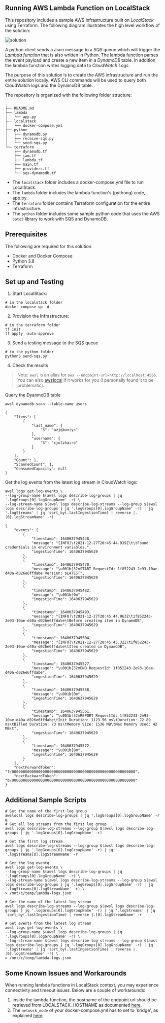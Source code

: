 ## Running AWS Lambda Function on LocalStack

This repository includes a sample AWS infrastructure built on *LocalStack* using Terraform. The following diagram illustrates the high level workflow of the solution:

![solution](./sqs-lambda-dynamodb.png)

A python client sends a Json message to a *SQS* queue which will trigger the *Lambda function* that is also written in Python. The lambda function parses the event payload and create a new item in a *DynamoDB* table. In addition, the lambda function writes logging data to *CloudWatch Logs*.

The purpose of this solution is to create the AWS infrastructure and run the entire solution locally. AWS CLI commands will be used to query both CloudWatch logs and the DynamoDB table.  

The repository is organized with the following folder structure:
```
.
├── README.md
├── lambda
│   └── app.py
├── localstack
│   └── docker-compose.yml
├── python
│   ├── dynamodb.py
│   ├── receive-sqs.py
│   └── send-sqs.py
└── terraform
    ├── dynamodb.tf
    ├── iam.tf
    ├── lambda.tf
    ├── main.tf
    ├── providers.tf
    └── sqs-dynamodb.tf
```
- The `localstack` folder includes a docker-compose.yml file to run LocalStack. 
- The `lambda` folder includes the lambda function's (pythong) code, app.py.
- The `terraform` folder contains Terraform configuration for the entire infrastructure.
- The `python` folder includes some sample python code that uses the AWS `boto3` library to work with SQS and DynamoDB.

## Prerequisites

The following are required for this solution:
- Docker and Docker Compose
- Python 3.8
- Terraform 

## Set up and Testing

1. Start LocalStack:
```
# in the localstack folder
docker-compose up -d
```

2. Provision the Infrastructure:
```
# in the terraform folder
tf init
tf apply -auto-approve
```

3. Send a testing message to the SQS queue
```
# in the python folder
python3 send-sqs.py
```
4. Check the results
> Note: `awsl` is an alias for `aws --endpoint-url=http://localhost:4566`. You can also [awslocal](https://github.com/localstack/awscli-local) if it works for you (I personally found it to be problematic).

Query the DyanmoDB table
```
awsl dynamodb scan --table-name users

{
    "Items": [
        {
            "last_name": {
                "S": "azjqbuviys"
            },
            "username": {
                "S": "cjolzhairo"
            }
        }
    ],
    "Count": 1,
    "ScannedCount": 1,
    "ConsumedCapacity": null
}

```
Get the log events from the latest log stream in CloudWatch logs:
```
awsl logs get-log-events \
--log-group-name $(awsl logs describe-log-groups | jq '.logGroups[0].logGroupName' -r) \
--log-stream-name $(awsl logs describe-log-streams --log-group $(awsl logs describe-log-groups | jq '.logGroups[0].logGroupName' -r) | jq '.logStreams' | jq 'sort_by(.lastIngestionTime) | reverse |.[0].logStreamName' -r)

{
    "events": [
        {
            "timestamp": 1640637945448,
            "message": "[INFO]\t2021-12-27T20:45:44.919Z\t\tFound credentials in environment variables.",
            "ingestionTime": 1640637945629
        },
        {
            "timestamp": 1640637945470,
            "message": "\u001b[32mSTART RequestId: 1f852243-2e93-10ae-d40a-d026e6ffdabe Version: $LATEST",
            "ingestionTime": 1640637945629
        },
        {
            "timestamp": 1640637945482,
            "message": "\u001b[0m",
            "ingestionTime": 1640637945629
        },
        {
            "timestamp": 1640637945493,
            "message": "[INFO]\t2021-12-27T20:45:44.963Z\t1f852243-2e93-10ae-d40a-d026e6ffdabe\tBefore creating item in DynamoDB",
            "ingestionTime": 1640637945629
        },
        {
            "timestamp": 1640637945504,
            "message": "[INFO]\t2021-12-27T20:45:45.32Z\t1f852243-2e93-10ae-d40a-d026e6ffdabe\tItem created in DynamoDB",
            "ingestionTime": 1640637945629
        },
        {
            "timestamp": 1640637945527,
            "message": "\u001b[32mEND RequestId: 1f852243-2e93-10ae-d40a-d026e6ffdabe",
            "ingestionTime": 1640637945629
        },
        {
            "timestamp": 1640637945538,
            "message": "\u001b[0m",
            "ingestionTime": 1640637945629
        },
        {
            "timestamp": 1640637945561,
            "message": "\u001b[32mREPORT RequestId: 1f852243-2e93-10ae-d40a-d026e6ffdabe\tInit Duration: 1123.56 ms\tDuration: 72.89 ms\tBilled Duration: 73 ms\tMemory Size: 1536 MB\tMax Memory Used: 42 MB\t",
            "ingestionTime": 1640637945629
        },
        {
            "timestamp": 1640637945572,
            "message": "\u001b[0m",
            "ingestionTime": 1640637945629
        }
    ],
    "nextForwardToken": "f/00000000000000000000000000000000000000000000000000000008",
    "nextBackwardToken": "b/00000000000000000000000000000000000000000000000000000000"
}
```

## Additional Sample Scripts
```
# Get the name of the first log group
awslocal logs describe-log-groups | jq '.logGroups[0].logGroupName' -r
q
# Get all log streams from the first log group
awsl logs describe-log-streams --log-group $(awsl logs describe-log-groups | jq '.logGroups[0].logGroupName' -r)

# Get the first log stream
awsl logs describe-log-streams --log-group $(awsl logs describe-log-groups | jq '.logGroups[0].logGroupName' -r) | jq '.logStreams[0].logStreamName' -r

# Get the log eventq
awsl logs get-log-events \
--log-group-name $(awsl logs describe-log-groups | jq '.logGroups[0].logGroupName' -r) \
--log-stream-name $(awsl logs describe-log-streams --log-group $(awsl logs describe-log-groups | jq '.logGroups[0].logGroupName' -r) | jq '.logStreams[0].logStreamName' -r) \
> /mnt/c/temp/lambda-logs.json

# Get the name of the latest log stream
awsl logs describe-log-streams --log-group $(awsl logs describe-log-groups | jq '.logGroups[0].logGroupName' -r) | jq '.logStreams' | jq 'sort_by(.lastIngestionTime) | reverse |.[0].logStreamName' -r

# Get events from the latest log stream
awsl logs get-log-events \
--log-group-name $(awsl logs describe-log-groups | jq '.logGroups[0].logGroupName' -r) \
--log-stream-name $(awsl logs describe-log-streams --log-group $(awsl logs describe-log-groups | jq '.logGroups[0].logGroupName' -r) | jq '.logStreams' | jq 'sort_by(.lastIngestionTime) | reverse |.[0].logStreamName' -r) \
> /mnt/c/temp/lambda-logs.json

```



## Some Known Issues and Workarounds
When running lambda functions in LocalStack context, you may experience connectivity and timeout issues. Below are a couple of workarounds:
1. Inside the lambda function, the hostname of the endpoint url should be retrieved from LOCALSTACK_HOSTNAME as documented [here](https://docs.localstack.cloud/localstack/configuration/).
2. The `network_mode` of your docker-compose.yml has to set to 'bridge', as explained [here](https://github.com/localstack/localstack/issues/2875).

